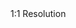 <head>
  <link rel="stylesheet" href="https://unpkg.com/leaflet@1.9.4/dist/leaflet.css" integrity="sha256-p4NxAoJBhIIN+hmNHrzRCf9tD/miZyoHS5obTRR9BMY=" crossorigin="" />
  <link rel="stylesheet" href="../style.css">
  <script src="https://unpkg.com/leaflet@1.9.4/dist/leaflet.js" integrity="sha256-20nQCchB9co0qIjJZRGuk2/Z9VM+kNiyxNV1lvTlZBo=" crossorigin=""></script>
  <script src="../script.js"></script>
</head>
<div id="map" style="height:600px">
  <script>
    markers = [
      new Marker("Lo'Dahr", "tower", 60, -718)
    ]
    createMap("lodahr", "../maps/lodahr_1to1.png", 5120, 5632, -2560, 2559, 0, 0, 0, 0, -3, 10, markers);
  </script>
</div>
1:1 Resolution
